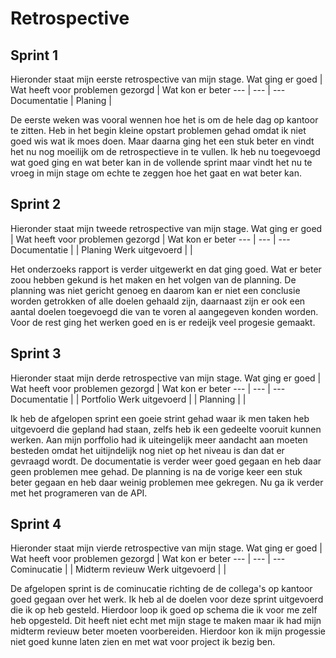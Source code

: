 # Retrospective

## Sprint 1
Hieronder staat mijn eerste retrospective van mijn stage. 
Wat ging er goed | Wat heeft voor problemen gezorgd | Wat kon er beter 
--- | --- | ---
Documentatie | Planing |  

De eerste weken was vooral wennen hoe het is om de hele dag op kantoor te zitten. Heb in het begin kleine opstart problemen gehad omdat ik niet goed wis wat ik moes doen. Maar daarna ging het een stuk beter en vindt het nu nog moeilijk om de retrospectieve in te vullen. Ik heb nu toegevoegd wat goed ging en wat beter kan in de vollende sprint maar vindt het nu te vroeg in mijn stage om echte te zeggen hoe het gaat en wat beter kan.
 
## Sprint 2
Hieronder staat mijn tweede retrospective van mijn stage. 
Wat ging er goed | Wat heeft voor problemen gezorgd | Wat kon er beter 
--- | --- | ---
Documentatie |  |  Planing
Werk uitgevoerd |  | 

Het onderzoeks rapport is verder uitgewerkt en dat ging goed. Wat er beter zoou hebben gekund is het maken en het volgen van de planning. De planning was niet gericht genoeg en daarom kan er niet een conclusie worden getrokken of alle doelen gehaald zijn, daarnaast zijn er ook een aantal doelen toegevoegd die van te voren al aangegeven konden worden. Voor de rest ging het werken goed en is er redeijk veel progesie gemaakt. 

## Sprint 3
Hieronder staat mijn derde retrospective van mijn stage. 
Wat ging er goed | Wat heeft voor problemen gezorgd | Wat kon er beter 
--- | --- | ---
Documentatie |  |  Portfolio
Werk uitgevoerd |  | 
Planning |  | 

Ik heb de afgelopen sprint een goeie strint gehad waar ik men taken heb uitgevoerd die gepland had staan, zelfs heb ik een gedeelte vooruit kunnen werken. Aan mijn porffolio had ik uiteingelijk meer aandacht aan moeten besteden omdat het uitijndelijk nog niet op het niveau is dan dat er gevraagd wordt. De documentatie is verder weer goed gegaan en heb daar geen problemen mee gehad. De planning is na de vorige keer een stuk beter gegaan en heb daar weinig problemen mee gekregen. Nu ga ik verder met het programeren van de API.

## Sprint 4
Hieronder staat mijn vierde retrospective van mijn stage. 
Wat ging er goed | Wat heeft voor problemen gezorgd | Wat kon er beter 
--- | --- | ---
Cominucatie |  |  Midterm revieuw
Werk uitgevoerd |  | 

De afgelopen sprint is de cominucatie richting de de collega's op kantoor goed gegaan over het werk. Ik heb al de doelen voor deze sprint uitgevoerd die ik op heb gesteld. Hierdoor loop ik goed op schema die ik voor me zelf heb opgesteld. Dit heeft niet echt met mijn stage te maken maar ik had mijn midterm revieuw beter moeten voorbereiden. Hierdoor kon ik mijn progessie niet goed kunne laten zien en met wat voor project ik bezig ben.
